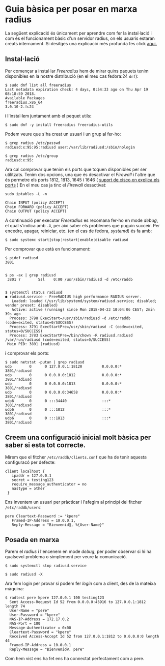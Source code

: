# Guia bàsica per posar en marxa radius

La següent explicació és únicament per aprendre com fer la instal·lació i com és el funcionament bàsic d'un servidor radius, on els usuaris estaran creats internament. Si desitges una explicació més profunda fes click [aqui.]()

## Instal·lació

Per començar a instal·lar *Freeradius* hem de mirar quins paquets tenim disponibles en la nostre distribució (en el meu cas fedora:24 `dnf`):

```
$ sudo dnf list all freeradius
Last metadata expiration check: 4 days, 0:54:33 ago on Thu Apr 19 08:18:59 2018.
Available Packages
freeradius.x86_64                                                             3.0.10-2.fc24
```

i l'instal·lem juntament amb el pequet utils:

```
$ sudo dnf -y install freeradius freeradius-utils
```



Podem veure que s'ha creat un usuari i un grup al fer-ho:

```
$ grep radius /etc/passwd
radiusd:x:95:95:radiusd user:/var/lib/radiusd:/sbin/nologin

$ grep radius /etc/group
radiusd:x:95:
```



Ara cal comprovar que tenim els ports que toquen disponibles per ser utilitzats. Tenim dos opcions, una que és desactivar el *Firewall* i l'altre que és permetre els ports 1812, 1813, 1645 i 1646 ( [suport de cisco on explica els ports](https://supportforums.cisco.com/t5/wan-routing-and-switching/which-port-numbers-are-used-for-radius-accounting-and-radius/td-p/2494536 "Suport Cisco") )
En el meu cas ja tinc el *Firewall* desactivat:

```
sudo iptables -L -n

Chain INPUT (policy ACCEPT)
Chain FORWARD (policy ACCEPT)
Chain OUTPUT (policy ACCEPT)
```


A continuació per executar *Freeradius* es recomana fer-ho en mode *debug*, el qual s'indica amb `-X`, per així saber els problemes que puguin succeir. Per encedre, apagar, reiniciar, etc. (en el cas de fedora, *systemd*) és fa amb:

``` 
$ sudo systemc start|stop|restart|enable|disable radiusd
```

Per comprovar que està en funcionament:

```
$ pidof radiusd
3801


$ ps -ax | grep radiusd
 3801 ?        Ssl    0:00 /usr/sbin/radiusd -d /etc/raddb


$ systemctl status radiusd
● radiusd.service - FreeRADIUS high performance RADIUS server.
   Loaded: loaded (/usr/lib/systemd/system/radiusd.service; disabled; vendor preset: disabled)
   Active: active (running) since Mon 2018-04-23 10:04:06 CEST; 2min 39s ago
  Process: 3798 ExecStart=/usr/sbin/radiusd -d /etc/raddb (code=exited, status=0/SUCCESS)
  Process: 3791 ExecStartPre=/usr/sbin/radiusd -C (code=exited, status=0/SUCCESS)
  Process: 3783 ExecStartPre=/bin/chown -R radiusd.radiusd /var/run/radiusd (code=exited, status=0/SUCCESS)
 Main PID: 3801 (radiusd)
```

i comprovar els ports:
```
$ sudo netstat -putan | grep radiusd
udp        0      0 127.0.0.1:18120         0.0.0.0:*                           3801/radiusd
udp        0      0 0.0.0.0:1812            0.0.0.0:*                           3801/radiusd
udp        0      0 0.0.0.0:1813            0.0.0.0:*                           3801/radiusd
udp        0      0 0.0.0.0:34658           0.0.0.0:*                           3801/radiusd
udp6       0      0 :::34440                :::*                                3801/radiusd
udp6       0      0 :::1812                 :::*                                3801/radiusd
udp6       0      0 :::1813                 :::*                                3801/radiusd
```


##  Creem una configuració inicial molt bàsica per saber si esta tot correcte.
  
  Mirem que el fitcher `/etc/raddb/clients.conf` que ha de tenir aquesta configuracó per defecte:
  
  ```
  client localhost {
     ipaddr = 127.0.0.1
     secret = testing123
     require_message_authenticator = no
     nastype = other
   }
  ```

  Ens inventem un usuari per pràcticar i l'afegim al principi del fitcher `/etc/raddb/users`: 
  
  ```
  pere Cleartext-Password := "kpere"
     Framed-IP-Address = 10.0.0.1,
     Reply-Message = "Bienvenid@, %{User-Name}"
  ```

## Posada en marxa

  Parem el *radius* i l'encenem en mode *debug*, per poder observar si hi ha qualsevol problema o simplement per veure la comunicació.
  
  ```
  $ sudo systemctl stop radiusd.service
  
  $ sudo radiusd -X
  
  ```
  Ara fem login per provar si podem fer *login* com a client, des de la mateixa màquina:
  ```
  $ radtest pere kpere 127.0.0.1 100 testing123
	Sent Access-Request Id 52 from 0.0.0.0:45916 to 127.0.0.1:1812 length 74
	User-Name = "pere"
	User-Password = "kpere"
	NAS-IP-Address = 172.17.0.2
	NAS-Port = 100
	Message-Authenticator = 0x00
	Cleartext-Password = "kpere"
	Received Access-Accept Id 52 from 127.0.0.1:1812 to 0.0.0.0:0 length 44
	Framed-IP-Address = 10.0.0.1
	Reply-Message = "Bienvenid@, pere"
   ```
Com hem vist ens ha fet ens ha connectat perfectament com a pere.
